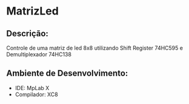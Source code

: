 # MatrizLed

## Descrição:
Controle de uma matriz de led 8x8 utilizando Shift Register 74HC595  e Demultiplexador 74HC138

## Ambiente de Desenvolvimento:
  - IDE: MpLab X <br>
  - Compilador: XC8
